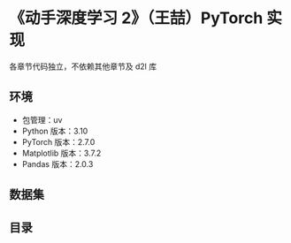 # 《动手深度学习 2》（王喆）PyTorch 实现
各章节代码独立，不依赖其他章节及 d2l 库

## 环境
- 包管理：uv
- Python 版本：3.10
- PyTorch 版本：2.7.0
- Matplotlib 版本：3.7.2
- Pandas 版本：2.0.3

## 数据集

## 目录